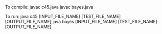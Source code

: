 To compile: 
javac c45.java
javac bayes.java

To run: 
java c45 [INPUT_FILE_NAME] [TEST_FILE_NAME] [OUTPUT_FILE_NAME]
java bayes [INPUT_FILE_NAME] [TEST_FILE_NAME] [OUTPUT_FILE_NAME]


